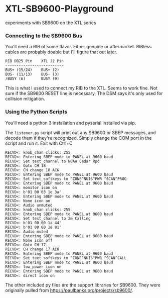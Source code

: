 # XTL-SB9600-Playground
experiments with SB9600 on the XTL series

### Connecting to the SB9600 Bus
You'll need a RIB of some flavor. Either genuine or aftermarket. RIBless cables are probably doable but I'll figure that out later.
```
RIB DB25 Pin    XTL J2 Pin
--------------------------
BUS+ (15/24)    BUS+ (2)
BUS- (11/13)    BUS- (3)
/BUSY (6)       BUSY (9)
```

This is what I used to connect my RIB to the XTL. Seems to work fine. Not sure if the SB9600 RESET line is necessary. The DSM says it's only used for collision mitigation.

### Using the Python Scripts

You'll need a python 3 installation and pyserial installed via pip.

The ```listener.py``` script will print out any SB9600 or SBEP messages, and decode them if they're recognized. Simply change the COM port in the script and run it. Exit with Ctrl+C

```console
RECVD<: knob_chan clicks: 255
RECVD<: Entering SBEP mode to PANEL at 9600 baud
RECVD<: Set text_channel to NOAA Cedar Rpd
RECVD<: Goto CH 18
RECVD<: CH change 18 ACK
RECVD<: Entering SBEP mode to PANEL at 9600 baud
RECVD<: Set text_softkeys to ^ZONE^NUIS^PWR ^SCAN^PROG
RECVD<: Entering SBEP mode to PANEL at 9600 baud
RECVD<: monitor icon on
RECVD<: b'01 00 03 1e 3a'
RECVD<: Entering SBEP mode to PANEL at 9600 baud
RECVD<: None icon on
RECVD<: Audio unmuted
RECVD<: knob_chan clicks: 255
RECVD<: Entering SBEP mode to PANEL at 9600 baud
RECVD<: Set text_channel to 2m Calling
RECVD<: b'01 00 00 1a 44'
RECVD<: b'01 00 00 1e 81'
RECVD<: Audio muted
RECVD<: Entering SBEP mode to PANEL at 9600 baud
RECVD<: None icon off
RECVD<: Goto CH 17
RECVD<: CH change 17 ACK
RECVD<: Entering SBEP mode to PANEL at 9600 baud
RECVD<: Set text_softkeys to ^ZONE^NUIS^PWR ^SCAN^CALL
RECVD<: Entering SBEP mode to PANEL at 9600 baud
RECVD<: low_power icon on
RECVD<: Entering SBEP mode to PANEL at 9600 baud
RECVD<: direct icon on
```

The other included py files are the support libraries for SB9600. They were originally pulled from https://paulbanks.org/projects/sb9600/. 
